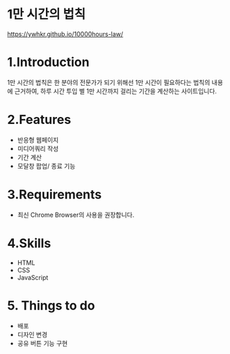 # 1만 시간의 법칙 
https://ywhkr.github.io/10000hours-law/
# 1.Introduction 
1만 시간의 법칙은 한 분야의 전문가가 되기 위해선 1만 시간이 필요하다는 법칙의 내용에 근거하여, 
하루 시간 투입 별 1만 시간까지 걸리는 기간을 계산하는 사이트입니다. 

# 2.Features
- 반응형 웹페이지
- 미디어쿼리 작성 
- 기간 계산 
- 모달창 팝업/ 종료 기능 

# 3.Requirements 
 - 최신 Chrome Browser의 사용을 권장합니다. 
 
# 4.Skills 
 - HTML
 - CSS
 - JavaScript
 
 # 5. Things to do 
  - 배포 
  - 디자인 변경
  - 공유 버튼 기능 구현 
